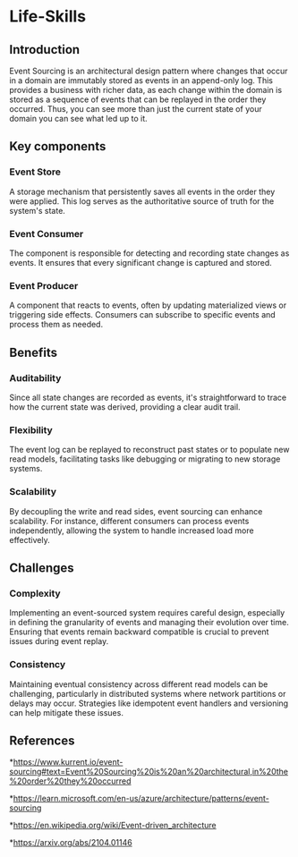 # Life-Skills

## Introduction
Event Sourcing is an architectural design pattern where changes that occur in a domain are immutably stored as events in an append-only log. This provides a business with richer data, as each change within the domain is stored as a sequence of events that can be replayed in the order they occurred. Thus, you can see more than just the current state of your domain you can see what led up to it.

## Key components 
### Event Store
A storage mechanism that persistently saves all events in the order they were applied. This log serves as the authoritative source of truth for the system's state.
### Event Consumer
The component is responsible for detecting and recording state changes as events. It ensures that every significant change is captured and stored. 
### Event Producer
A component that reacts to events, often by updating materialized views or triggering side effects. Consumers can subscribe to specific events and process them as needed.

## Benefits
### Auditability
Since all state changes are recorded as events, it's straightforward to trace how the current state was derived, providing a clear audit trail.  
### Flexibility
The event log can be replayed to reconstruct past states or to populate new read models, facilitating tasks like debugging or migrating to new storage systems. 
### Scalability
By decoupling the write and read sides, event sourcing can enhance scalability. For instance, different consumers can process events independently, allowing the system to handle increased load more effectively.

## Challenges
### Complexity 
Implementing an event-sourced system requires careful design, especially in defining the granularity of events and managing their evolution over time. Ensuring that events remain backward compatible is crucial to prevent issues during event replay. 
### Consistency
Maintaining eventual consistency across different read models can be challenging, particularly in distributed systems where network partitions or delays may occur. Strategies like idempotent event handlers and versioning can help mitigate these issues.
## References
*https://www.kurrent.io/event-sourcing#text=Event%20Sourcing%20is%20an%20architectural,in%20the%20order%20they%20occurred

*https://learn.microsoft.com/en-us/azure/architecture/patterns/event-sourcing

*https://en.wikipedia.org/wiki/Event-driven_architecture

*https://arxiv.org/abs/2104.01146

